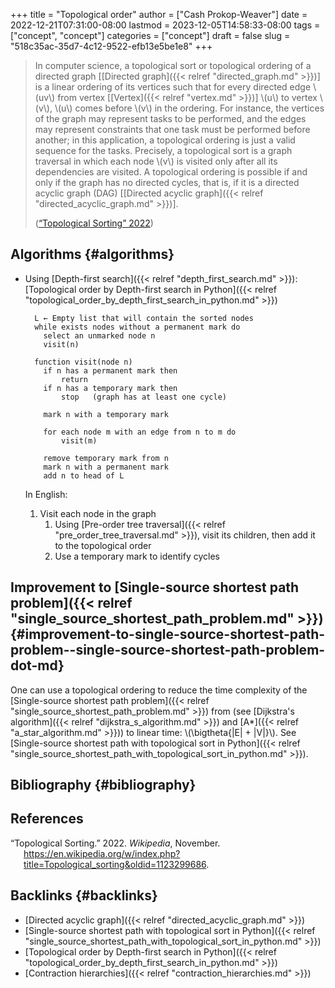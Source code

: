 +++
title = "Topological order"
author = ["Cash Prokop-Weaver"]
date = 2022-12-21T07:31:00-08:00
lastmod = 2023-12-05T14:58:33-08:00
tags = ["concept", "concept"]
categories = ["concept"]
draft = false
slug = "518c35ac-35d7-4c12-9522-efb13e5be1e8"
+++

> In computer science, a topological sort or topological ordering of a directed graph [[Directed graph]({{< relref "directed_graph.md" >}})] is a linear ordering of its vertices such that for every directed edge \\(uv\\) from vertex [[Vertex]({{< relref "vertex.md" >}})] \\(u\\) to vertex \\(v\\), \\(u\\) comes before \\(v\\) in the ordering. For instance, the vertices of the graph may represent tasks to be performed, and the edges may represent constraints that one task must be performed before another; in this application, a topological ordering is just a valid sequence for the tasks. Precisely, a topological sort is a graph traversal in which each node \\(v\\) is visited only after all its dependencies are visited. A topological ordering is possible if and only if the graph has no directed cycles, that is, if it is a directed acyclic graph (DAG) [[Directed acyclic graph]({{< relref "directed_acyclic_graph.md" >}})].
>
> (<a href="#citeproc_bib_item_1">“Topological Sorting” 2022</a>)


## Algorithms {#algorithms}

-   Using [Depth-first search]({{< relref "depth_first_search.md" >}}): [Topological order by Depth-first search in Python]({{< relref "topological_order_by_depth_first_search_in_python.md" >}})
    ```nil
      L ← Empty list that will contain the sorted nodes
      while exists nodes without a permanent mark do
        select an unmarked node n
        visit(n)

      function visit(node n)
        if n has a permanent mark then
            return
        if n has a temporary mark then
            stop   (graph has at least one cycle)

        mark n with a temporary mark

        for each node m with an edge from n to m do
            visit(m)

        remove temporary mark from n
        mark n with a permanent mark
        add n to head of L
    ```
    In English:

    1.  Visit each node in the graph
        1.  Using [Pre-order tree traversal]({{< relref "pre_order_tree_traversal.md" >}}), visit its children, then add it to the topological order
        2.  Use a temporary mark to identify cycles


## Improvement to [Single-source shortest path problem]({{< relref "single_source_shortest_path_problem.md" >}}) {#improvement-to-single-source-shortest-path-problem--single-source-shortest-path-problem-dot-md}

One can use a topological ordering to reduce the time complexity of the [Single-source shortest path problem]({{< relref "single_source_shortest_path_problem.md" >}}) from (see [Dijkstra's algorithm]({{< relref "dijkstra_s_algorithm.md" >}}) and [A\*]({{< relref "a_star_algorithm.md" >}})) to linear time: \\(\bigtheta{|E| + |V|}\\). See [Single-source shortest path with topological sort in Python]({{< relref "single_source_shortest_path_with_topological_sort_in_python.md" >}}).


## Bibliography {#bibliography}

## References

<style>.csl-entry{text-indent: -1.5em; margin-left: 1.5em;}</style><div class="csl-bib-body">
  <div class="csl-entry"><a id="citeproc_bib_item_1"></a>“Topological Sorting.” 2022. <i>Wikipedia</i>, November. <a href="https://en.wikipedia.org/w/index.php?title=Topological_sorting&oldid=1123299686">https://en.wikipedia.org/w/index.php?title=Topological_sorting&#38;oldid=1123299686</a>.</div>
</div>


## Backlinks {#backlinks}

-   [Directed acyclic graph]({{< relref "directed_acyclic_graph.md" >}})
-   [Single-source shortest path with topological sort in Python]({{< relref "single_source_shortest_path_with_topological_sort_in_python.md" >}})
-   [Topological order by Depth-first search in Python]({{< relref "topological_order_by_depth_first_search_in_python.md" >}})
-   [Contraction hierarchies]({{< relref "contraction_hierarchies.md" >}})
